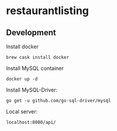 # restaurantlisting

## Development

Install docker

```
brew cask install docker
```

Install MySQL container

```
docker up -d
```

Install MySQL-Driver:

```
go get -u github.com/go-sql-driver/mysql
```

Local server:
```
localhost:8080/api/
```
